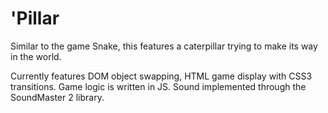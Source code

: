 'Pillar
======

Similar to the game Snake, this features a caterpillar trying to make its way in the world.

Currently features DOM object swapping, HTML game display with CSS3 transitions. Game logic is written
in JS. Sound implemented through the SoundMaster 2 library.
